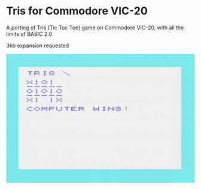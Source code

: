 # Tris for Commodore VIC-20

A porting of Tris (Tic Toc Toe) game on Commodore VIC-20, with all the limits of BASIC 2.0

3kb expansion requested

![Pong training](/screenshot.jpeg)
